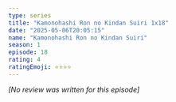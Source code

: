 ```yaml
---
type: series
title: "Kamonohashi Ron no Kindan Suiri 1x18"
date: "2025-05-06T20:05:15"
name: "Kamonohashi Ron no Kindan Suiri"
season: 1
episode: 18
rating: 4
ratingEmoji: ⭐️⭐️⭐️⭐️
---
```


*[No review was written for this episode]*
